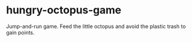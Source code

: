# hungry-octopus-game

Jump-and-run game. Feed the little octopus and avoid the plastic trash to gain points.
